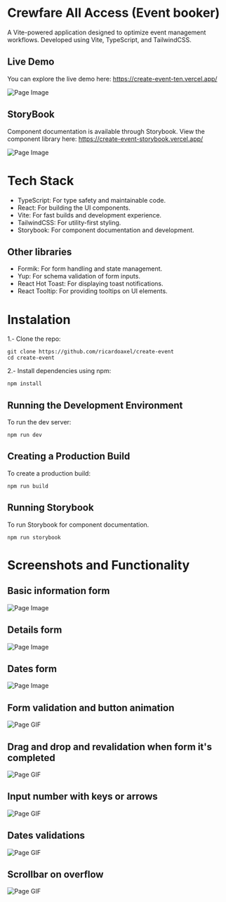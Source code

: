 # Crewfare All Access (Event booker)

A Vite-powered application designed to optimize event management workflows. Developed using Vite, TypeScript, and TailwindCSS.

## Live Demo

You can explore the live demo here: https://create-event-ten.vercel.app/

![Page Image](./public/page.png)

## StoryBook

Component documentation is available through Storybook. View the component library here: https://create-event-storybook.vercel.app/

![Page Image](./public/storybook.png)

# Tech Stack

- TypeScript: For type safety and maintainable code.
- React: For building the UI components.
- Vite: For fast builds and development experience.
- TailwindCSS: For utility-first styling.
- Storybook: For component documentation and development.

## Other libraries

- Formik: For form handling and state management.
- Yup: For schema validation of form inputs.
- React Hot Toast: For displaying toast notifications.
- React Tooltip: For providing tooltips on UI elements.

# Instalation

1.- Clone the repo:

```shell
git clone https://github.com/ricardoaxel/create-event
cd create-event
```

2.- Install dependencies using npm:

```shell
npm install
```

## Running the Development Environment

To run the dev server:

```shell
npm run dev
```

## Creating a Production Build

To create a production build:

```shell
npm run build
```

## Running Storybook

To run Storybook for component documentation.

```shell
npm run storybook
```

# Screenshots and Functionality

## Basic information form

![Page Image](./public/basic-info-form.png)

## Details form

![Page Image](./public/details-form.png)

## Dates form

![Page Image](./public/dates-form.png)

## Form validation and button animation

![Page GIF](./public/form-validation.gif)

## Drag and drop and revalidation when form it's completed

![Page GIF](./public/dnd-revalidation.gif)

## Input number with keys or arrows

![Page GIF](./public/input-number.gif)

## Dates validations

![Page GIF](./public/calendar-validations.gif)

## Scrollbar on overflow

![Page GIF](./public/scroll-overflow.gif)
